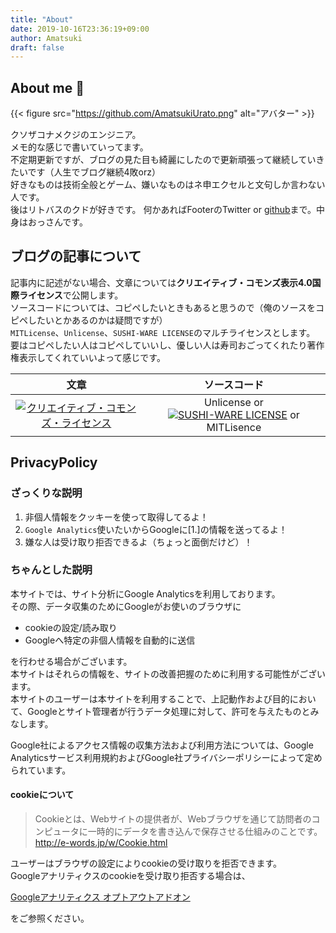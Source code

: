 ```yaml
---
title: "About"
date: 2019-10-16T23:36:19+09:00
author: Amatsuki
draft: false
---
```

## About me 🚀

{{< figure src="https://github.com/AmatsukiUrato.png" alt="アバター" >}}

クソザコナメクジのエンジニア。  
メモ的な感じで書いていってます。  
不定期更新ですが、ブログの見た目も綺麗にしたので更新頑張って継続していきたいです（人生でブログ継続4敗orz）  
好きなものは技術全般とゲーム、嫌いなものはネ申エクセルと文句しか言わない人です。  
後はリトバスのクドが好きです。
何かあればFooterのTwitter or [github](https://github.com/AmatsukiUrato/homepage)まで。中身はおっさんです。

## ブログの記事について
記事内に記述がない場合、文章については**クリエイティブ・コモンズ表示4.0国際ライセンス**で公開します。  
ソースコードについては、コピペしたいときもあると思うので（俺のソースをコピペしたいとかあるのかは疑問ですが）  
`MITLicense`、`Unlicense`、`SUSHI-WARE LICENSE`のマルチライセンスとします。  
要はコピペしたい人はコピペしていいし、優しい人は寿司おごってくれたり著作権表示してくれていいよって感じです。

|文章|ソースコード|
|:---:|:---:|
|[![クリエイティブ・コモンズ・ライセンス](https://i.creativecommons.org/l/by/4.0/88x31.png)](http://creativecommons.org/licenses/by/4.0/)|Unlicense or [![SUSHI-WARE LICENSE](https://img.shields.io/badge/license-SUSHI--WARE%F0%9F%8D%A3-blue.svg)](https://github.com/MakeNowJust/sushi-ware) or MITLisence|

## PrivacyPolicy
### ざっくりな説明
1. 非個人情報をクッキーを使って取得してるよ！
2. `Google Analytics`使いたいからGoogleに[1.]の情報を送ってるよ！
3. 嫌な人は受け取り拒否できるよ（ちょっと面倒だけど）！

### ちゃんとした説明
本サイトでは、サイト分析にGoogle Analyticsを利用しております。  
その際、データ収集のためにGoogleがお使いのブラウザに 

- cookieの設定/読み取り
- Googleへ特定の非個人情報を自動的に送信

を行わせる場合がございます。  
本サイトはそれらの情報を、サイトの改善把握のために利用する可能性がございます。  
本サイトのユーザーは本サイトを利用することで、上記動作および目的において、Googleとサイト管理者が行うデータ処理に対して、許可を与えたものとみなします。

Google社によるアクセス情報の収集方法および利用方法については、Google Analyticsサービス利用規約およびGoogle社プライバシーポリシーによって定められています。

#### cookieについて
>Cookieとは、Webサイトの提供者が、Webブラウザを通じて訪問者のコンピュータに一時的にデータを書き込んで保存させる仕組みのことです。  
>http://e-words.jp/w/Cookie.html

ユーザーはブラウザの設定によりcookieの受け取りを拒否できます。  
Googleアナリティクスのcookieを受け取り拒否する場合は、

[Googleアナリティクス オプトアウトアドオン](https://tools.google.com/dlpage/gaoptout)

をご参照ください。